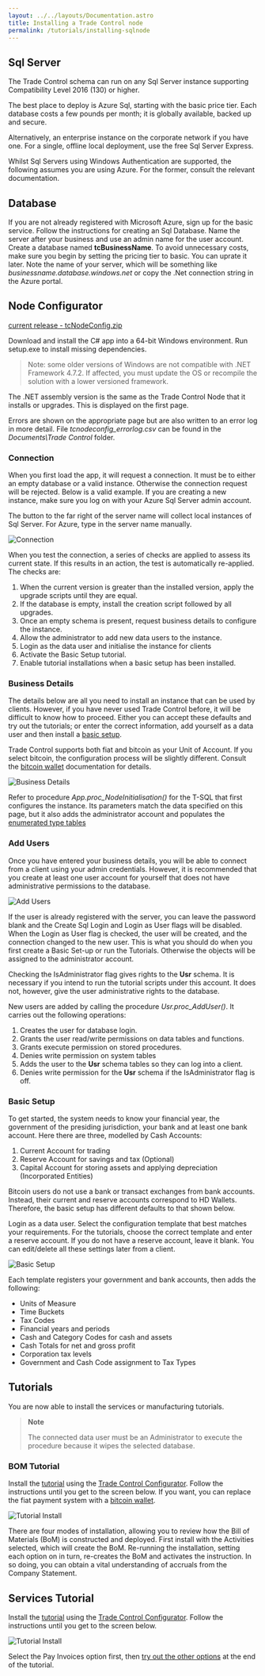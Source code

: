 ```yaml
---
layout: ../../layouts/Documentation.astro
title: Installing a Trade Control node
permalink: /tutorials/installing-sqlnode
---
```


## Sql Server

The Trade Control schema can run on any Sql Server instance supporting Compatibility Level 2016 (130) or higher.

The best place to deploy is Azure Sql, starting with the basic price tier. Each database costs a few pounds per month; it is globally available, backed up and secure.

Alternatively, an enterprise instance on the corporate network if you have one.
For a single, offline local deployment, use the free Sql Server Express. 

Whilst Sql Servers using Windows Authentication are supported, the following assumes you are using Azure. For the former, consult the relevant documentation.

## Database

If you are not already registered with Microsoft Azure, sign up for the basic service. 
Follow the instructions for creating an Sql Database. Name the server after your business and use an admin name for the user account. Create a database named **tcBusinessName**.  To avoid unnecessary costs, make sure you begin by setting the pricing tier to basic. You can uprate it later. Note the name of your server, which will be something like _businessname.database.windows.net_ or copy the .Net connection string in the Azure portal.

## Node Configurator

[current release - tcNodeConfig.zip](https://github.com/tradecontrol/sqlnode/releases)

Download and install the C# app into a 64-bit Windows environment. Run setup.exe to install missing dependencies.

> Note: some older versions of Windows are not compatible with .NET Framework 4.7.2. If affected, you must update the OS or recompile the solution with a lower versioned framework. 

The .NET assembly version is the same as the Trade Control Node that it installs or upgrades. This is displayed on the first page.

Errors are shown on the appropriate page but are also written to an error log in more detail. File _tcnodeconfig_errorlog.csv_ can be found in the _Documents\Trade Control_ folder.

### Connection

When you first load the app, it will request a connection. It must be to either an empty database or a valid instance. Otherwise the connection request will be rejected. Below is a valid example. If you are creating a new instance, make sure you log on with your Azure Sql Server admin account.

The button to the far right of the server name will collect local instances of Sql Server. For Azure, type in the server name manually.

![Connection](/images/tc_config_connection.png)

When you test the connection, a series of checks are applied to assess its current state. If this results in an action, the test is automatically re-applied. The checks are:

1. When the current version is greater than the installed version, apply the upgrade scripts until they are equal.
2. If the database is empty, install the creation script followed by all upgrades.
3. Once an empty schema is present, request business details to configure the instance.
4. Allow the administrator to add new data users to the instance.
5. Login as the data user and initialise the instance for clients 
6. Activate the Basic Setup tutorial.
7. Enable tutorial installations when a basic setup has been installed.

### Business Details

The details below are all you need to install an instance that can be used by clients. However, if you have never used Trade Control before, it will be difficult to know how to proceed. Either you can accept these defaults and try out the tutorials; or enter the correct information, add yourself as a data user and then install a [basic setup](#basic-setup).

Trade Control supports both fiat and bitcoin as your Unit of Account. If you select bitcoin, the configuration process will be slightly different. Consult the [bitcoin wallet](./installing-bitcoin) documentation for details.

![Business Details](/images/tc_config_business_details.png)

Refer to procedure _App.proc_NodeInitialisation()_ for the T-SQL that first configures the instance. Its parameters match the data specified on this page, but it also adds the administrator account and populates the [enumerated type tables](https://github.com/tradecontrol/sqlnode/master/blob/docs/tc_coding_practice.md)
 
### Add Users

Once you have entered your business details, you will be able to connect from a client using your admin credentials. However, it is recommended that you create at least one user account for yourself that does not have administrative permissions to the database. 

![Add Users](/images/tc_config_add_users.png)

If the user is already registered with the server, you can leave the password blank and the Create Sql Login and Login as User flags will be disabled. When the Login as User flag is checked, the user will be created, and the connection changed to the new user. This is what you should do when you first create a Basic Set-up or run the Tutorials. Otherwise the objects will be assigned to the administrator account.

Checking the IsAdministrator flag gives rights to the **Usr** schema. It is necessary if you intend to run the tutorial scripts under this account. It does not, however, give the user administrative rights to the database.

New users are added by calling the procedure _Usr.proc_AddUser()_. It carries out the following operations:

1. Creates the user for database login.
2. Grants the user read/write permissions on data tables and functions. 
3. Grants execute permission on stored procedures.
4. Denies write permission on system tables
5. Adds the user to the **Usr** schema tables so they can log into a client. 
6. Denies write permission for the **Usr** schema if the IsAdministrator flag is off.

### Basic Setup

To get started, the system needs to know your financial year, the government of the presiding jurisdiction, your bank and at least one bank account. Here there are three, modelled by Cash Accounts:

1. Current Account for trading
2. Reserve Account for savings and tax (Optional)
3. Capital Account for storing assets and applying depreciation (Incorporated Entities)

Bitcoin users do not use a bank or transact exchanges from bank accounts. Instead, their current and reserve accounts correspond to HD Wallets. Therefore, the basic setup has different defaults to that shown below.

Login as a data user. Select the configuration template that best matches your requirements. For the tutorials, choose the correct template and enter a reserve account. If you do not have a reserve account, leave it blank. You can edit/delete all these settings later from a client. 

![Basic Setup](/images/tc_config_basic_setup.png)

Each template registers your government and bank accounts, then adds the following:

- Units of Measure
- Time Buckets
- Tax Codes
- Financial years and periods 
- Cash and Category Codes for cash and assets
- Cash Totals for net and gross profit
- Corporation tax levels
- Government and Cash Code assignment to Tax Types

## Tutorials

You are now able to install the services or manufacturing tutorials. 

> **Note**
>
> The connected data user must be an Administrator to execute the procedure because it wipes the selected database. 

### BOM Tutorial

Install the [tutorial](./manufacturing) using the [Trade Control Configurator](#node-configurator). Follow the instructions until you get to the screen below. If you want, you can replace the fiat payment system with a [bitcoin wallet](./bitcoin).

![Tutorial Install](/images/bom_install.png)

There are four modes of installation, allowing you to review how the Bill of Materials (BoM) is constructed and deployed. First install with the Activities selected, which will create the BoM. Re-running the installation, setting each option on in turn, re-creates the BoM and activates the instruction. In so doing, you can obtain a vital understanding of accruals from the Company Statement.

## Services Tutorial

Install the [tutorial](./services) using the [Trade Control Configurator](#node-configurator). Follow the instructions until you get to the screen below.

![Tutorial Install](/images/services_install.png)

Select the Pay Invoices option first, then [try out the other options](./services#install-options) at the end of the tutorial.

